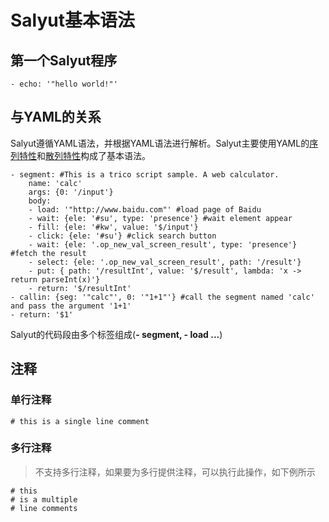 # Salyut基本语法

## 第一个Salyut程序
```
- echo: '"hello world!"'
```

## 与YAML的关系
Salyut遵循YAML语法，并根据YAML语法进行解析。Salyut主要使用YAML的[序列特性](https://yaml.org/spec/1.2/spec.html#sequence//)和[散列特性](https://yaml.org/spec/1.2/spec.html#mapping//)构成了基本语法。
```
- segment: #This is a trico script sample. A web calculator.
    name: 'calc'
    args: {0: '/input'}
    body:
    - load: '"http://www.baidu.com"' #load page of Baidu
    - wait: {ele: '#su', type: 'presence'} #wait element appear
    - fill: {ele: '#kw', value: '$/input'}
    - click: {ele: '#su'} #click search button
    - wait: {ele: '.op_new_val_screen_result', type: 'presence'} #fetch the result
    - select: {ele: '.op_new_val_screen_result', path: '/result'}
    - put: { path: '/resultInt', value: '$/result', lambda: 'x -> return parseInt(x)'}
    - return: '$/resultInt'
- callin: {seg: '"calc"', 0: '"1+1"'} #call the segment named 'calc' and pass the argument '1+1'
- return: '$1'
```
Salyut的代码段由多个标签组成(**- segment, - load ...**)

## 注释
### 单行注释
```
# this is a single line comment
```

### 多行注释
> 不支持多行注释，如果要为多行提供注释，可以执行此操作，如下例所示
```
# this
# is a multiple
# line comments
```